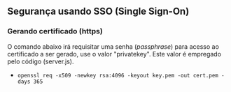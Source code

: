 ## Segurança usando SSO (Single Sign-On)

### Gerando certificado (https)

O comando abaixo irá requisitar uma senha (_passphrase_) 
para acesso ao certificado a ser gerado, use o valor "privatekey".
Este valor é empregado pelo código (server.js). 

- `openssl req -x509 -newkey rsa:4096 -keyout key.pem -out cert.pem -days 365`
 